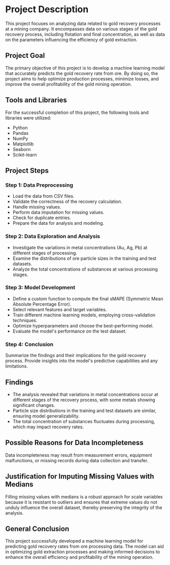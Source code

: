 # Project Description

This project focuses on analyzing data related to gold recovery processes at a mining company. It encompasses data on various stages of the gold recovery process, including flotation and final concentration, as well as data on the parameters influencing the efficiency of gold extraction.

## Project Goal

The primary objective of this project is to develop a machine learning model that accurately predicts the gold recovery rate from ore. By doing so, the project aims to help optimize production processes, minimize losses, and improve the overall profitability of the gold mining operation.

## Tools and Libraries

For the successful completion of this project, the following tools and libraries were utilized:

- Python
- Pandas
- NumPy
- Matplotlib
- Seaborn
- Scikit-learn

## Project Steps

### Step 1: Data Preprocessing

- Load the data from CSV files.
- Validate the correctness of the recovery calculation.
- Handle missing values.
- Perform data imputation for missing values.
- Check for duplicate entries.
- Prepare the data for analysis and modeling.

### Step 2: Data Exploration and Analysis

- Investigate the variations in metal concentrations (Au, Ag, Pb) at different stages of processing.
- Examine the distributions of ore particle sizes in the training and test datasets.
- Analyze the total concentrations of substances at various processing stages.

### Step 3: Model Development

- Define a custom function to compute the final sMAPE (Symmetric Mean Absolute Percentage Error).
- Select relevant features and target variables.
- Train different machine learning models, employing cross-validation techniques.
- Optimize hyperparameters and choose the best-performing model.
- Evaluate the model's performance on the test dataset.

### Step 4: Conclusion

Summarize the findings and their implications for the gold recovery process. Provide insights into the model's predictive capabilities and any limitations.

## Findings

- The analysis revealed that variations in metal concentrations occur at different stages of the recovery process, with some metals showing significant changes.
- Particle size distributions in the training and test datasets are similar, ensuring model generalizability.
- The total concentration of substances fluctuates during processing, which may impact recovery rates.

## Possible Reasons for Data Incompleteness

Data incompleteness may result from measurement errors, equipment malfunctions, or missing records during data collection and transfer.

## Justification for Imputing Missing Values with Medians

Filling missing values with medians is a robust approach for scale variables because it is resistant to outliers and ensures that extreme values do not unduly influence the overall dataset, thereby preserving the integrity of the analysis.

## General Conclusion

This project successfully developed a machine learning model for predicting gold recovery rates from ore processing data. The model can aid in optimizing gold extraction processes and making informed decisions to enhance the overall efficiency and profitability of the mining operation.
